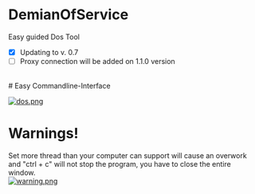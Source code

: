 # DemianOfService
Easy guided Dos Tool
<br/>
- [x] Updating to v. 0.7
- [ ] Proxy connection will be added on 1.1.0 version
<br/>
# Easy Commandline-Interface
<br/>

[![dos.png](https://i.postimg.cc/Qxg3dY4C/dos.png)](https://postimg.cc/YhSVXRwB)

# Warnings!
Set more thread than your computer can support will cause an overwork and "ctrl + c" will not stop the program, you have to close the entire window.
<br/>
[![warning.png](https://i.postimg.cc/BbzG1tLC/warning.png)](https://postimg.cc/ctfzpxcK)
